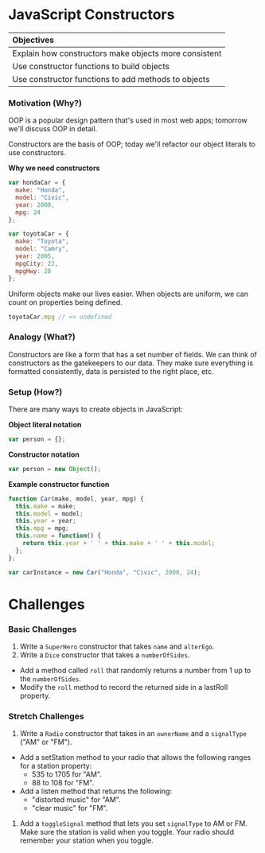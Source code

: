 # JavaScript Constructors
| Objectives |
| :--- |
| Explain how constructors make objects more consistent |
| Use constructor functions to build objects |
| Use constructor functions to add methods to objects |

### Motivation (Why?)

OOP is a popular design pattern that's used in most web apps; tomorrow we'll discuss OOP in detail.

Constructors are the basis of OOP; today we'll refactor our object literals to use constructors.

**Why we need constructors**

```js
var hondaCar = {
  make: "Honda",
  model: "Civic",
  year: 2000,
  mpg: 24
};

var toyotaCar = {
  make: "Toyota",
  model: "Camry",
  year: 2005,
  mpgCity: 22,
  mpgHwy: 28
};
```


Uniform objects make our lives easier. When objects are uniform, we can count on properties being defined.

```js
toyotaCar.mpg // => undefined
```


### Analogy (What?)

Constructors are like a form that has a set number of fields. We can think of constructors as the gatekeepers to our data. They make sure everything is formatted consistently, data is persisted to the right place, etc.

### Setup (How?)

There are many ways to create objects in JavaScript:

**Object literal notation**

```js
var person = {};
```

**Constructor notation**

```js
var person = new Object();
```

**Example constructor function**

```js
function Car(make, model, year, mpg) {
  this.make = make;
  this.model = model;
  this.year = year;
  this.mpg = mpg;
  this.name = function() {
    return this.year + ' ' + this.make + ' ' + this.model;
  };
};

var carInstance = new Car("Honda", "Civic", 2000, 24);
```


# Challenges

### Basic Challenges
1. Write a `SuperHero` constructor that takes `name` and `alterEgo`.
1. Write a `Dice` constructor that takes a `numberOfSides`.
  * Add a method called `roll` that randomly returns a number from 1 up to the `numberOfSides`.
  * Modify the `roll` method to record the returned side in a lastRoll property.

### Stretch Challenges
1. Write a `Radio` constructor that takes in an `ownerName` and a `signalType` ("AM" or "FM").
  * Add a setStation method to your radio that allows the following ranges for a station property:
    * 535 to 1705 for "AM".
    * 88 to 108 for "FM".
  * Add a listen method that returns the following:
    * "distorted music" for "AM".
    * "clear music" for "FM".
  1. Add a `toggleSignal` method that lets you set `signalType` to AM or FM. Make sure the station is valid when you toggle. Your radio should remember your station when you toggle.
